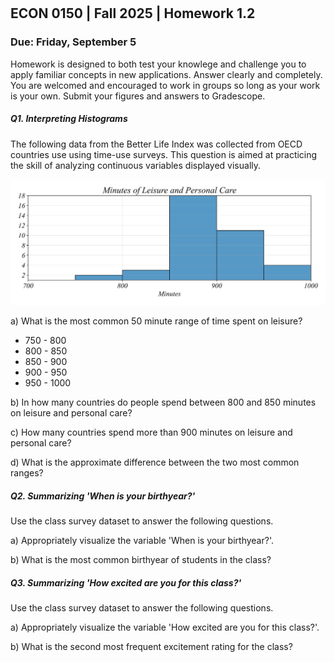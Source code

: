 

<div style="margin-top: -70px;"></div>

## ECON 0150 | Fall 2025 | Homework 1.2

### Due: Friday, September 5

Homework is designed to both test your knowlege and challenge you to apply familiar concepts in new applications. Answer clearly and completely. You are welcomed and encouraged to work in groups so long as your work is your own. Submit your figures and answers to Gradescope.



##### Q1. Interpreting Histograms

The following data from the Better Life Index was collected from OECD countries use using time-use surveys. This question is aimed at practicing the skill of analyzing continuous variables displayed visually. 

![](i/hw_01.png)

a) What is the most common 50 minute range of time spent on leisure?

- 750 - 800
- 800 - 850
- 850 - 900
- 900 - 950
- 950 - 1000

b) In how many countries do people spend between 800 and 850 minutes on leisure and personal care?

c) How many countries spend more than 900 minutes on leisure and personal care?

d) What is the approximate difference between the two most common ranges?



##### Q2. Summarizing 'When is your birthyear?'

Use the class survey dataset to answer the following questions.

a) Appropriately visualize the variable 'When is your birthyear?'.

b) What is the most common birthyear of students in the class?



##### Q3. Summarizing 'How excited are you for this class?'

Use the class survey dataset to answer the following questions.

a) Appropriately visualize the variable 'How excited are you for this class?'.

b) What is the second most frequent excitement rating for the class?
